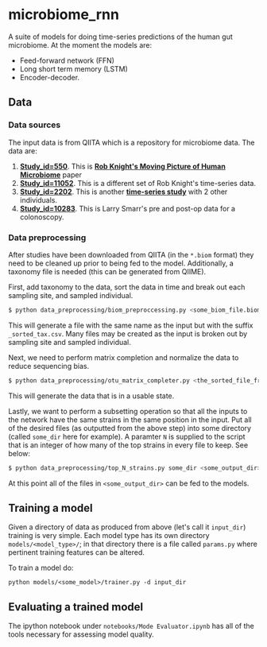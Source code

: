 # microbiome_rnn
A suite of models for doing time-series predictions of the human gut microbiome.
At the moment the models are:
+ Feed-forward network (FFN)
+ Long short term memory (LSTM)
+ Encoder-decoder.

## Data
### Data sources
The input data is from QIITA which is a repository for microbiome data. The data are:
1. [__Study_id=550__]("https://qiita.ucsd.edu/study/description/550"). This is [__Rob Knight's Moving Picture of Human Microbiome__]("http://dx.doi.org/10.1186/gb-2011-12-5-r50") paper
2. [__Study_id=11052__]("https://qiita.ucsd.edu/study/description/11052"). This is a different set of Rob Knight's time-series data.
3. [__Study_id=2202__]("https://qiita.ucsd.edu/study/description/2202"). This is another [__time-series study__]("http://dx.doi.org/10.1186/gb-2014-15-7-r89") with 2 other individuals.
4. [__Study_id=10283__]("https://qiita.ucsd.edu/study/description/10283"). This is Larry Smarr's pre and post-op data for a colonoscopy.

### Data preprocessing
After studies have been downloaded from QIITA (in the `*.biom` format) they need to be cleaned up prior to being fed to the model. Additionally, a taxonomy file is needed (this can be generated from QIIME).


First, add taxonomy to the data, sort the data in time and break out each sampling site, and sampled individual.
```bash
$ python data_preprocessing/biom_preproccessing.py <some_biom_file.biom> <corresponding_taxonomy_file.txt>
```
This will generate a file with the same name as the input but with the suffix `_sorted_tax.csv`. Many files may be created as the input is broken out by sampling site and sampled individual.

Next, we need to perform matrix completion and normalize the data to reduce sequencing bias.
```bash
$ python data_preprocessing/otu_matrix_completer.py <the_sorted_file_from_above.csv>
```

This will generate the data that is in a usable state.

Lastly, we want to perform a subsetting operation so that all the inputs to the network have the same strains in the same position in the input. Put all of the desired files (as outputted from the above step) into some directory (called `some_dir` here for example). A paramter `N` is supplied to the script that is an integer of how many of the top strains in every file to keep. See below:

```bash
$ python data_preprocessing/top_N_strains.py some_dir <some_output_dir> N
```
At this point all of the files in `<some_output_dir>` can be fed to the models.

## Training a model
Given a directory of data as produced from above (let's call it `input_dir`) training is very simple. Each model type has its own directory `models/<model_type>/`; in that directory there is a file called `params.py` where pertinent training features can be altered.

To train a model do:
```
python models/<some_model>/trainer.py -d input_dir
```

## Evaluating a trained model
The ipython notebook under `notebooks/Mode Evaluator.ipynb` has all of the tools necessary for assessing model quality.
